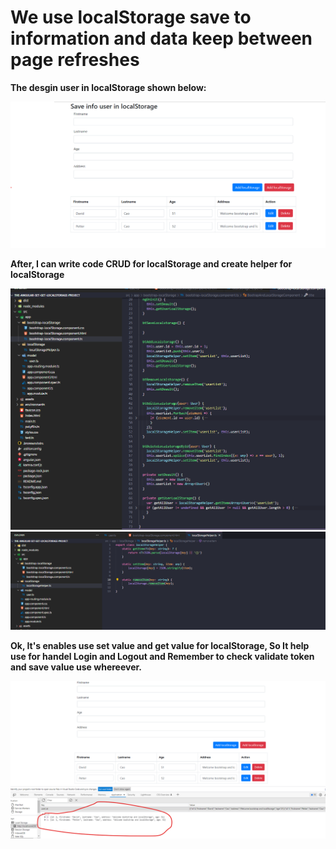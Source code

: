 # We use localStorage save to information and data keep between page refreshes

 **The desgin user in localStorage shown below:**
 
 ![enter image description here](https://github.com/thanhlong2803/update-image/blob/main/image4/designUILocalStorage.png) 
 
 **After, I can write code CRUD for localStorage and create helper for localStorage**
 
  ![enter image description here](https://github.com/thanhlong2803/update-image/blob/main/image4/crudlcoalstorage.png)
  ![enter image description here](https://github.com/thanhlong2803/update-image/blob/main/image4/localstoragehelper.png)
  
  **Ok, It's enables use set value and get value for localStorage, So It help use for handel Login and Logout and Remember to check validate token and  save value use whereever.**
  
  ![enter image description here](https://github.com/thanhlong2803/update-image/blob/main/image4/localbrowser.png)
